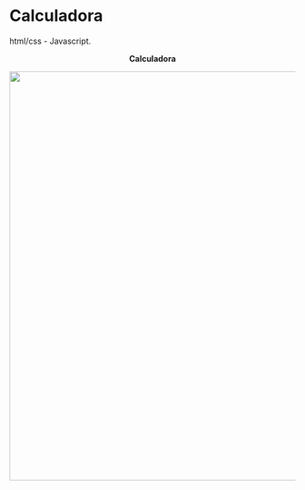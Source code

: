 # Calculadora
html/css - Javascript. </br>

<div align="center">
<p><b>Calculadora</b><p>
<img src="https://user-images.githubusercontent.com/86432951/171967534-6f4b043b-73ee-47e8-95cf-60320000452e.png" width="720px">
</div>
